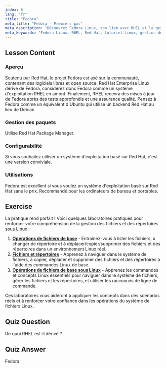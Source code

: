 ```yaml
---
index: 6
lang: "fr"
title: "Fedora"
meta_title: "Fedora - Premiers pas"
meta_description: "Découvrez Fedora Linux, son lien avec RHEL et la gestion des paquets. Découvrez pourquoi Fedora est un excellent système d'exploitation gratuit basé sur Red Hat pour les débutants et les ordinateurs de bureau."
meta_keywords: "Fedora Linux, RHEL, Red Hat, tutoriel Linux, gestion des paquets, Linux pour débutants, guide Linux, OS gratuit"
---
```


## Lesson Content

### Aperçu

Soutenu par Red Hat, le projet Fedora est axé sur la communauté, contenant des logiciels libres et open source. Red Hat Enterprise Linux dérive de Fedora, considérez donc Fedora comme un système d'exploitation RHEL en amont. Finalement, RHEL recevra des mises à jour de Fedora après des tests approfondis et une assurance qualité. Pensez à Fedora comme un équivalent d'Ubuntu qui utilise un backend Red Hat au lieu de Debian.

### Gestion des paquets

Utilise Red Hat Package Manager.

### Configurabilité

Si vous souhaitez utiliser un système d'exploitation basé sur Red Hat, c'est une version conviviale.

### Utilisations

Fedora est excellent si vous voulez un système d'exploitation basé sur Red Hat sans le prix. Recommandé pour les ordinateurs de bureau et portables.

## Exercise

La pratique rend parfait ! Voici quelques laboratoires pratiques pour renforcer votre compréhension de la gestion des fichiers et des répertoires sous Linux :

1.  **[Opérations de fichiers de base](https://labex.io/fr/labs/linux-basic-files-operations-270248)** - Entraînez-vous à lister les fichiers, à changer de répertoire et à déplacer/copier/supprimer des fichiers et des répertoires dans un environnement Linux réel.
2.  **[Fichiers et répertoires](https://labex.io/fr/labs/linux-files-and-directories-270246)** - Apprenez à naviguer dans le système de fichiers, à copier, déplacer et supprimer des fichiers et des répertoires à l'aide des commandes Linux de base.
3.  **[Opérations de fichiers de base sous Linux](https://labex.io/fr/labs/linux-basic-file-operations-in-linux-18001)** - Apprenez les commandes et concepts Linux essentiels pour naviguer dans le système de fichiers, gérer les fichiers et les répertoires, et utiliser les raccourcis de ligne de commande.

Ces laboratoires vous aideront à appliquer les concepts dans des scénarios réels et à renforcer votre confiance dans les opérations du système de fichiers Linux.

## Quiz Question

De quoi RHEL est-il dérivé ?

## Quiz Answer

Fedora